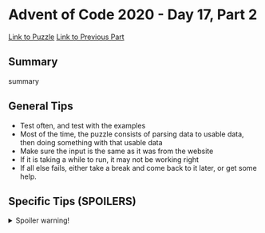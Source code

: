 # Advent of Code 2020 - Day 17, Part 2

[Link to Puzzle](https://adventofcode.com/2020/day/17#part2)
[Link to Previous Part](https://github.com/CodingAP/unofficial-aoc-syllabus/blob/main/years/2020/day17/part1.md)

## Summary
summary

## General Tips
- Test often, and test with the examples
- Most of the time, the puzzle consists of parsing data to usable data, then doing something with that usable data
- Make sure the input is the same as it was from the website
- If it is taking a while to run, it may not be working right
- If all else fails, either take a break and come back to it later, or get some help.

## Specific Tips (SPOILERS)
<details> <summary>Spoiler warning!</summary>

specific tips

</details>